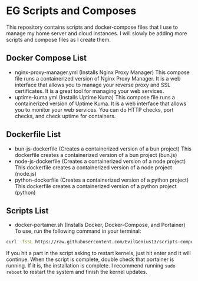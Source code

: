 # EG Scripts and Composes
This repository contains scripts and docker-compose files that I use to manage my home server and cloud instances. I will slowly be adding more scripts and compose files as I create them.

## Docker Compose List
- nginx-proxy-manager.yml
(Installs Nginx Proxy Manager)
This compose file runs a containerized version of Nginx Proxy Manager. It is a web interface that allows you to manage your reverse proxy and SSL certificates. It is a great tool for managing your web services.
- uptime-kuma.yml
(Installs Uptime Kuma)
This compose file runs a containerized version of Uptime Kuma. It is a web interface that allows you to monitor your web services. You can do HTTP checks, port checks, and check uptime for containers.

## Dockerfile List
- bun-js-dockerfile
(Creates a containerized version of a bun project)
This dockerfile creates a containerized version of a bun project (bun.js)
- node-js-dockerfile
(Creates a containerized version of a node project)
This dockerfile creates a containerized version of a node project (node.js)
- python-dockerfile
(Creates a containerized version of a python project)
This dockerfile creates a containerized version of a python project (python)

## Scripts List
- docker-portainer.sh
(Installs Docker, Docker-Compose, and Portainer)
To use, run the following command in your terminal:
```bash
curl -fsSL https://raw.githubusercontent.com/EvilGenius13/scripts-composes/main/scripts/docker-portainer.sh | bash
```
If you hit a part in the script asking to restart kernels, just hit enter and it will continue.
When the script is complete, double check that portainer is running. If it is, the installation is complete.
I recommend running `sudo reboot` to restart the system and finish the kernel updates.